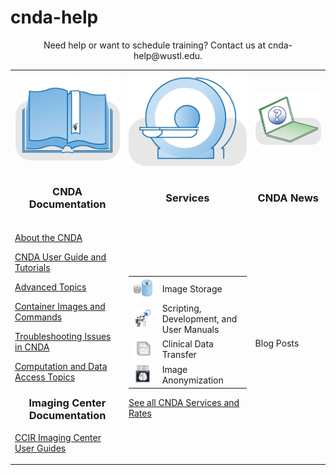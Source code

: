 # cnda-help
<p align=center>
</p>

<p align=center>
Need help or want to schedule training? Contact us at cnda-help@wustl.edu.
</p>

<table border="0">
 <tr>
  <td><img src="./images/cnda-dev-docs.png"></td>
  <td><img src="./images/cnda-services-scanner.png"></td>
  <td><img src="./images/cnda-user-help.png"></td>
 </tr>
 <tr>
  <td><h3 align="center">CNDA Documentation</h3></td>
  <td><h3 align="center">Services</h3></td>
  <td><h3 align="center">CNDA News</h3></td>
 </tr>
 <tr>
  <td><p><a href="About_the_CNDA/About_the_CNDA">About the CNDA</a></p>
      <p><a href="CNDA_User_Guide_and_Tutorials/CNDA_User_Guide_and_Tutorials">CNDA User Guide and Tutorials</a></p>
      <p><a href="Advanced_Topics/Advanced_Topics">Advanced Topics</a></p>
      <p><a href="Containers/Images_and_Commands">Container Images and Commands</a></p>
      <p><a href="Troubleshooting_Issues_in_CNDA/Troubleshooting_Issues_in_CNDA">Troubleshooting Issues in CNDA</a></p>
      <p><a href="Computation/Computation">Computation and Data Access Topics</a></p>
      <h3 align="center">Imaging Center Documentation</h3>
      <p><a href="Imaging_Center_User_Guides/Imaging_Center_User_Guides">CCIR Imaging Center User Guides</a></p>
  </td>
  <td>
   <table>
    <tr>
     <td><img src="./images/cnda-service-data-hosting.png"></td>
     <td>Image Storage</td>
    </tr>
    <tr>
     <td><img src="./images/cnda-service-development.png"></td>
     <td>Scripting, Development, and User Manuals</td>
    </tr>
    <tr>
     <td><img src="./images/cnda-service-clinical-data.png"></td>
     <td>Clinical Data Transfer</td>
    </tr>
    <tr>
     <td><img src="./images/cnda-service-anonymization.png"></td>
     <td>Image Anonymization</td>
    </tr>
   </table>
   <a href="About_the_CNDA/CNDA_Services_and_Rates">See all CNDA Services and Rates</a>
  </td>
  <td>Blog Posts</td>
 </tr>



</table>
